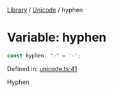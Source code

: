 <!-- markdownlint-disable -->
<!-- cspell: disable -->
[Library](../index.md) / [Unicode](./index.md) / hyphen

# Variable: hyphen

```ts
const hyphen: "‐" = '‐';
```

Defined in: [unicode.ts:41](https://github.com/technobuddha/library/blob/main/src/unicode.ts#L41)

Hyphen

